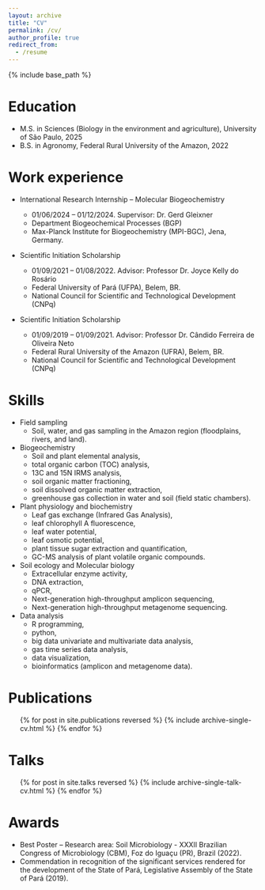 ```yaml
---
layout: archive
title: "CV"
permalink: /cv/
author_profile: true
redirect_from:
  - /resume
---
```


{% include base_path %}

Education
======
* M.S. in Sciences (Biology in the environment and agriculture), University of São Paulo, 2025
* B.S. in Agronomy, Federal Rural University of the Amazon, 2022

Work experience
======
* International Research Internship – Molecular Biogeochemistry
  * 01/06/2024 – 01/12/2024. Supervisor: Dr. Gerd Gleixner
  * Department Biogeochemical Processes (BGP)
  * Max-Planck Institute for Biogeochemistry (MPI-BGC), Jena, Germany.

* Scientific Initiation Scholarship
  * 01/09/2021 – 01/08/2022. Advisor: Professor Dr. Joyce Kelly do Rosário
  * Federal University of Pará (UFPA), Belem, BR.
  * National Council for Scientific and Technological Development (CNPq)

* Scientific Initiation Scholarship
  * 01/09/2019 – 01/09/2021. Advisor: Professor Dr. Cândido Ferreira de Oliveira Neto
  * Federal Rural University of the Amazon (UFRA), Belem, BR.
  * National Council for Scientific and Technological Development (CNPq)
  
Skills
======
* Field sampling
  * Soil, water, and gas sampling in the Amazon region (floodplains, rivers, and land).
* Biogeochemistry
  * Soil and plant elemental analysis,
  * total organic carbon (TOC) analysis,
  * 13C and 15N IRMS analysis,
  * soil organic matter fractioning,
  * soil dissolved organic matter extraction,
  * greenhouse gas collection in water and soil (field static chambers).
* Plant physiology and biochemistry
  * Leaf gas exchange (Infrared Gas Analysis),
  * leaf chlorophyll A fluorescence,
  * leaf water potential,
  * leaf osmotic potential,
  * plant tissue sugar extraction and quantification,
  * GC-MS analysis of plant volatile organic compounds.
* Soil ecology and Molecular biology
  * Extracellular enzyme activity,
  * DNA extraction,
  * qPCR,
  * Next-generation high-throughput amplicon sequencing,
  * Next-generation high-throughput metagenome sequencing.
* Data analysis
  * R programming,
  * python,
  * big data univariate and multivariate data analysis,
  * gas time series data analysis,
  * data visualization,
  * bioinformatics (amplicon and metagenome data).

Publications
======
  <ul>{% for post in site.publications reversed %}
    {% include archive-single-cv.html %}
  {% endfor %}</ul>
  
Talks
======
  <ul>{% for post in site.talks reversed %}
    {% include archive-single-talk-cv.html  %}
  {% endfor %}</ul>
  
Awards
======
* Best Poster – Research area: Soil Microbiology - XXXII Brazilian Congress of Microbiology (CBM), Foz do Iguaçu (PR), Brazil (2022).
* Commendation in recognition of the significant services rendered for the development of the State of Pará, Legislative Assembly of the State of Pará (2019). 

